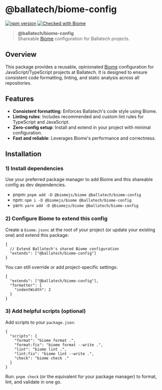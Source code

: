 # @ballatech/biome-config

[![npm version](https://img.shields.io/npm/v/%40ballatech%2Fbiome-config?logo=npm)](https://www.npmjs.com/package/@ballatech/biome-config) [![Checked with Biome](https://img.shields.io/badge/Checked_with-Biome-60a5fa?style=flat&logo=biome)](https://biomejs.dev)

> **@ballatech/biome-config**  
> Shareable [Biome](https://biomejs.dev/) configuration for Ballatech projects.

## Overview

This package provides a reusable, opinionated [Biome](https://biomejs.dev/) configuration for JavaScript/TypeScript projects at Ballatech. It is designed to ensure consistent code formatting, linting, and static analysis across all repositories.

## Features

- **Consistent formatting**: Enforces Ballatech's code style using Biome.
- **Linting rules**: Includes recommended and custom lint rules for TypeScript and JavaScript.
- **Zero-config setup**: Install and extend in your project with minimal configuration.
- **Fast and reliable**: Leverages Biome's performance and correctness.

## Installation

### 1) Install dependencies

Use your preferred package manager to add Biome and this shareable config as dev dependencies.

- pnpm: `pnpm add -D @biomejs/biome @ballatech/biome-config`
- npm: `npm i -D @biomejs/biome @ballatech/biome-config`
- yarn: `yarn add -D @biomejs/biome @ballatech/biome-config`

### 2) Configure Biome to extend this config

Create a `biome.jsonc` at the root of your project (or update your existing one) and extend this package:

```jsonc
{
  // Extend Ballatech's shared Biome configuration
  "extends": ["@ballatech/biome-config"]
}
```

You can still override or add project-specific settings:

```jsonc
{
  "extends": ["@ballatech/biome-config"],
  "formatter": {
    "indentWidth": 2
  }
}
```

### 3) Add helpful scripts (optional)

Add scripts to your `package.json`:

```jsonc
{
  "scripts": {
    "format": "biome format .",
    "format:fix": "biome format --write .",
    "lint": "biome lint .",
    "lint:fix": "biome lint --write .",
    "check": "biome check ."
  }
}
```

Run: `pnpm check` (or the equivalent for your package manager) to format, lint, and validate in one go.
